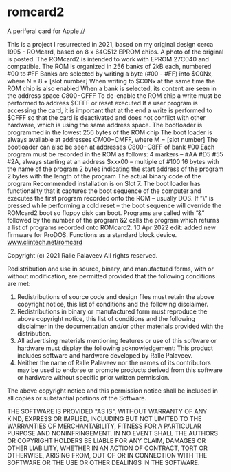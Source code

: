 # romcard2
A periferal card for Apple //

This is a project I resurrected in 2021, based on my original design cerca 1995 - ROMcard, based on 8 x 64C512 EPROM chips. A photo of the original is posted.
The ROMcard2 is intended to work with EPROM 27C040 and compatible. 
The ROM is organized in 256 banks of 2kB each, numbered #00 to #FF
Banks are selected by writing a byte (#00 - #FF) into $C0Nx, where N = 8 + [slot number]
When writing to $C0Nx at the same time the ROM chip is also enabled
When a bank is selected, its content are seen in the address space $C800-$CFFF
To de-enable the ROM chip a write must be performed to address $CFFF or reset executed
If a user program is accessing the card, it is important that at the end a write is performed to $CFFF so that the card is deactivated and does not conflict with other hardware, which is using the same address space.
The bootloader is programmed in the lowest 256 bytes of the ROM chip
The boot loader is always available at addresses $CM00-$CMFF, where M = [slot number]
The bootloader can also be seen at addresses $C800-$C8FF of bank #00
Each program must be recorded in the ROM as follows:
4 markers – #AA #D5 #55 #2A, always starting at an address $xxx00 – multiple of #100 
16 bytes with the name of the program
2 bytes indicating the start address of the program
2 bytes with the length of the program
The actual binary code of the program
Recommended installation is on Slot 7.
The boot loader has functionality that it captures the boot sequence of the computer and executes the first program recorded onto the ROM – usually DOS.
If ”\” is pressed while performing a cold reset – the boot sequence will override the ROMcard2 boot so floppy disk can boot.
Programs are called with “&” followed by the number of the program
&2 calls the program which returns a list of programs recorded onto ROMcard2.
10 Apr 2022 edit: added new firmware for ProDOS. Functions as a standard block device.
www.clintech.net/romcard

Copyright (c) 2021 Ralle Palaveev
All rights reserved.

Redistribution and use in source, binary, and manufactued forms, with or without
modification, are permitted provided that the following conditions are met:
1. Redistributions of source code and design files must retain the above copyright
   notice, this list of conditions and the following disclaimer.
2. Redistributions in binary or manufactured form must reproduce the above copyright
   notice, this list of conditions and the following disclaimer in the
   documentation and/or other materials provided with the distribution.
3. All advertising materials mentioning features or use of this software
   or hardware must display the following acknowledgement:
   This product includes software and hardware developed by Ralle Palaveev.
4. Neither the name of Ralle Palaveev nor the
   names of its contributors may be used to endorse or promote products
   derived from this software or hardware without specific prior written permission.

The above copyright notice and this permission notice shall be included in all
copies or substantial portions of the Software.

THE SOFTWARE IS PROVIDED "AS IS", WITHOUT WARRANTY OF ANY KIND, EXPRESS OR
IMPLIED, INCLUDING BUT NOT LIMITED TO THE WARRANTIES OF MERCHANTABILITY,
FITNESS FOR A PARTICULAR PURPOSE AND NONINFRINGEMENT. IN NO EVENT SHALL THE
AUTHORS OR COPYRIGHT HOLDERS BE LIABLE FOR ANY CLAIM, DAMAGES OR OTHER
LIABILITY, WHETHER IN AN ACTION OF CONTRACT, TORT OR OTHERWISE, ARISING FROM,
OUT OF OR IN CONNECTION WITH THE SOFTWARE OR THE USE OR OTHER DEALINGS IN THE
SOFTWARE.
